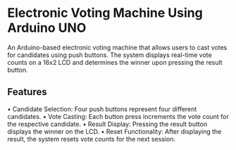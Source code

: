 # Electronic Voting Machine Using Arduino UNO
An Arduino-based electronic voting machine that allows users to cast votes for candidates using push buttons. The system displays real-time vote counts on a 16x2 LCD and determines the winner upon pressing the result button.
## Features
• Candidate Selection: Four push buttons represent four different candidates.
• Vote Casting: Each button press increments the vote count for the respective candidate.
• Result Display: Pressing the result button displays the winner on the LCD.
• Reset Functionality: After displaying the result, the system resets vote counts for the next session.
